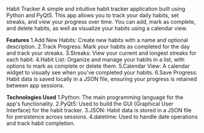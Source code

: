 Habit Tracker
A simple and intuitive habit tracker application built using Python and PyQt5. This app allows you to track your daily habits, set streaks, and view your progress over time. You can add, mark as complete, and delete habits, as well as visualize your habits using a calendar view.

**Features**
1.Add New Habits: Create new habits with a name and optional description.
2.Track Progress: Mark your habits as completed for the day and track your streaks.
3.Streaks: View your current and longest streaks for each habit.
4.Habit List: Organize and manage your habits in a list, with options to mark as complete or delete them.
5.Calendar View: A calendar widget to visually see when you've completed your habits.
6.Save Progress: Habit data is saved locally in a JSON file, ensuring your progress is retained between app sessions.

**Technologies Used**
1.Python: The main programming language for the app's functionality.
2.PyQt5: Used to build the GUI (Graphical User Interface) for the habit tracker.
3.JSON: Habit data is stored in a JSON file for persistence across sessions.
4.datetime: Used to handle date operations and track habit completion.
